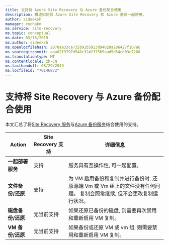 ```yaml
---
title: 支持将 Azure Site Recovery 与 Azure 备份配合使用
description: 概述如何将 Azure Site Recovery 和 Azure 备份一起使用。
author: sideeksh
manager: rochakm
ms.service: site-recovery
ms.topic: conceptual
ms.date: 03/18/2019
ms.author: sideeksh
ms.openlocfilehash: 2078aa33ca735b91b5923d94028a286427f107a6
ms.sourcegitcommit: aaa82f3797d548c324f375b5aad5d54cb03c7288
ms.translationtype: MT
ms.contentlocale: zh-CN
ms.lasthandoff: 08/29/2019
ms.locfileid: "70146872"
---
```

# <a name="support-for-using-site-recovery-with-azure-backup"></a>支持将 Site Recovery 与 Azure 备份配合使用

本文汇总了将[Site Recovery 服务](site-recovery-overview.md)与[Azure 备份服务](https://docs.microsoft.com/azure/backup/backup-overview)结合使用的支持。

**Action** | **Site Recovery 支持** | **详细信息**
--- | --- | ---
**一起部署服务** | 支持 | 服务具有互操作性, 可一起配置。
**文件备份/还原** | 支持 | 为 VM 启用备份和复制并进行备份时, 还原源端 Vm 或 Vm 组上的文件没有任何问题。 复制会照常继续, 但不会更改复制运行状况。
**磁盘备份/还原** | 无当前支持 | 如果还原已备份的磁盘, 则需要再次禁用和重新启用 VM 复制。
**VM 备份/还原** | 无当前支持 | 如果备份或还原 VM 或 vm 组, 则需要禁用和重新启用 VM 复制。  



